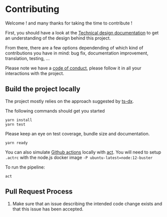 # Contributing

Welcome ! and many thanks for taking the time to contribute !

First, you should have a look at the [Technical design documentation](TECHNICAL_DESIGN.md) to get an understanding of the design behind this project.

From there, there are a few options dependending of which kind of contributions you have in mind: bug fix, documentation improvement, translation, testing, ...

Please note we have a [code of conduct](CODE_OF_CONDUCT.md), please follow it in all your interactions with the project.

## Build the project locally

The project mostly relies on the approach suggested by [ts-dx](TSDX.md).

The following commands should get you started

```
yarn install
yarn test

```

Please keep an eye on test coverage, bundle size and documentation.

```
yarn ready
```

You can also simulate [Github actions](https://docs.github.com/en/actions) locally with [act](https://github.com/nektos/act). You will need to setup `.actrc` with the node.js docker image `-P ubuntu-latest=node:12-buster`

To run the pipeline:

```
act
```

## Pull Request Process

1. Make sure that an issue describing the intended code change exists and that this issue has been accepted.

